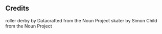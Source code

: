 ## Credits

roller derby by Datacrafted from the Noun Project
skater by Simon Child from the Noun Project
